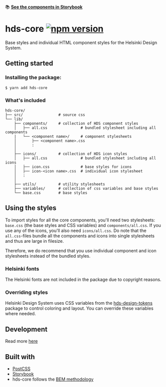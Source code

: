 :books: [**See the components in Storybook**](https://city-of-helsinki.github.io/helsinki-design-system/storybook/core)

# hds-core [![npm version](https://badge.fury.io/js/hds-core.svg)](https://www.npmjs.com/package/hds-core)

Base styles and individual HTML component styles for the Helsinki Design System.

## Getting started

### Installing the package:

```
$ yarn add hds-core
```

### What's included

```
hds-core/
├── src/                # source css
└── lib/
    ├── components/     # collection of HDS component styles
    │   ├── all.css               # bundled stylesheet including all components
    |   └── <component name>/     # component stylesheets
    │       ├── <component name>.css
    │       :
    │
    ├── icons/          # collection of HDS icon styles
    │   ├── all.css               # bundled stylesheet including all icons
    │   ├── icon.css              # base styles for icons
    │   ├── icon-<icon name>.css  # individual icon stylesheet
    │   :
    │
    ├── utils/          # utility stylesheets
    ├── variables/      # collection of css variables and base styles
    └── base.css        # base styles
```

## Using the styles

To import styles for all the core components, you'll need two stylesheets: `base.css` (the base styles and CSS variables) and `components/all.css`. If you use any of the icons, you'll also need `icons/all.css`. Do note that the `all.css`-files bundle all the components and icons into single stylesheets and thus are large in filesize.

Therefore, we do recommend that you use individual component and icon stylesheets instead of the bundled styles.

### Helsinki fonts

The Helsinki fonts are not included in the package due to copyright reasons.

### Overriding styles

Helsinki Design System uses CSS variables from the [hds-design-tokens](https://www.npmjs.com/package/hds-design-tokens) package to control coloring and layout. You can override these variables where needed.

## Development
Read more [here](DEVELOPMENT.md)

## Built with

- [PostCSS](https://github.com/postcss/postcss)
- [Storybook](https://storybook.js.org/)
- hds-core follows the [BEM methodology](http://getbem.com/)
